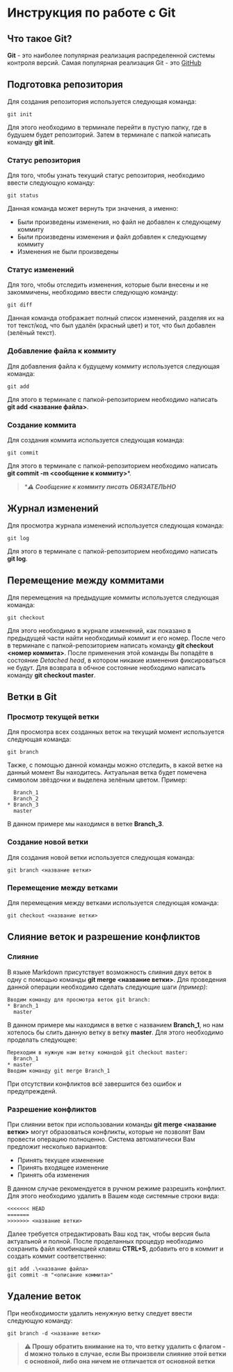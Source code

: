 # Инструкция по работе с Git

## Что такое Git?
**Git** - это наиболее популярная реализация распределенной системы контроля версий. Самая популярная реализация Git - это [GitHub](https://github.com/)

## Подготовка репозитория
Для создания репозитория используется следующая команда:

    git init
Для этого необходимо в терминале перейти в пустую папку, где в будушем будет репозиторий. Затем в терминале с папкой написать команду **git init**.

### Статус репозитория
Для того, чтобы узнать текущий статус репозитория, необходимо ввести следующую команду:

    git status
Данная команда может вернуть три значения, а именно:
+ Были произведены изменения, но файл не добавлен к следующему коммиту
+ Были произведены изменения и файл добавлен к следующему коммиту
+ Изменения не были произведены

### Статус изменений
Для того, чтобы отследить изменения, которые были внесены и не закоммичены, необходимо ввести следующую команду:

    git diff
Данная команда отображает полный список изменений, разделяя их на тот текст/код, что был удалён (красный цвет) и тот, что был добавлен (зелёный текст).
### Добавление файла к коммиту
Для добавления файла к будущему коммиту используется следующая команда:

    git add
Для этого в терминале с папкой-репозиторием необходимо написать **git add <название файла>**.

### Создание коммита
Для создания коммита используется следующая команда:

    git commit
Для этого в терминале с папкой-репозиторием необходимо написать **git commit -m <сообщение к коммиту>***.

> ****&#x26a0; Сообщение к коммиту писать ОБЯЗАТЕЛЬНО***


## Журнал изменений
Для просмотра журнала изменений используется следующая команда:

    git log
Для этого в терминале с папкой-репозиторием необходимо написать **git log**.

## Перемещение между коммитами
Для перемещения на предыдущие коммиты используется следующая команда:

    git checkout 
Для этого необходимо в журнале изменений, как показано в предыдущей части найти необходимый коммит и его номер. После чего в терминале с папкой-репозиторием написать команду **git checkout <номер коммита>**. После применения этой команды Вы попадёте в состояние *Detached head*, в котором никакие изменения фиксироваться не будут. Для возврата в обчное состояние необходимо написать команду **git checkout master**.

## Ветки в Git
### Просмотр текущей ветки
Для просмотра всех созданных веток на текущий момент используется следующая команда:

    git branch
Также, с помощью данной команды можно отследить, в какой ветке на данный момент Вы находитесь. Актуальная ветка будет помечена символом звёздочки и выделена зелёным цветом. Пример:

      Branch_1
      Branch_2
    * Branch_3
      master
В данном примере мы находимся в ветке **Branch_3**.

### Создание новой ветки
Для создания новой ветки используется следующая команда:

    git branch <название ветки>

### Перемещение между ветками
Для перемещения между ветками используется следующая команда:

    git checkout <название ветки>

## Слияние веток и разрешение конфликтов
### Слияние
В языке Markdown присутствует возможность слияния двух веток в одну с помощью команды **git merge <название ветки>**. Для проведения данной операции необходимо сделать следующие шаги *(пример)*:

    Вводим команду для просмотра веток git branch:
    * Branch_1
      master
В данном примере мы находимся в ветке с названием **Branch_1**, но нам хотелось бы слить данную ветку в ветку **master**. Для этого необходимо проделать следующее:

    Переходим в нужную нам ветку командой git checkout master:
      Branch_1
    * master
    Вводим команду git merge Branch_1
При отсутствии конфликтов всё завершится без ошибок и предупрежденй.
### Разрешение конфликтов
При слиянии веток при использовании команды **git merge <название ветки>** могут образоваться конфликты, которые не позволят Вам провести операцию полноценно. Система автоматически Вам предложит несколько вариантов:
+ Принять текущее изменение
+ Принять входящее изменение
+ Принять оба изменения

В данном случае рекомендуется в ручном режиме разрешить конфликт. Для этого необходимо удалить в Вашем коде системные строки вида:

    <<<<<<< HEAD
    =======
    >>>>>>> <название ветки>
Далее требуется отредактировать Ваш код так, чтобы версия была актуальной и полной. После проделанных процедур необходимо сохранить файл комбинацией клавиш **CTRL+S**, добавить его в коммит и создать коммит соответственно:

    git add .\<название файла>
    git commit -m "<описание коммита>"

## Удаление веток
При необходимости удалить ненужную ветку следует ввести следующую команду:

    git branch -d <название ветки>

> **&#x26a0; Прошу обратить внимание на то, что ветку удалить с флагом -d можно только в случае, если Вы произвели слияние этой ветки с основной, либо она ничем не отличается от основной ветки**
